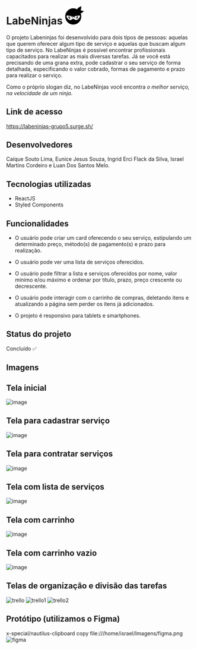 # LabeNinjas <img src="./src/imagens/logo-ninja.png" width="50">

O projeto Labeninjas foi desenvolvido para dois tipos de pessoas: aquelas que querem oferecer algum tipo de serviço e aquelas que buscam algum tipo de serviço. No LabeNinjas é possível encontrar profissionais capacitados para realizar as mais diversas tarefas. Já se você está precisando de uma grana extra, pode cadastrar o seu serviço de forma detalhada, especificando o valor cobrado, formas de pagamento e prazo para realizar o serviço.

Como o próprio slogan diz, no LabeNinjas você encontra _o melhor serviço, na velocidade de um ninja_.

## Link de acesso

https://labeninjas-grupo5.surge.sh/

## Desenvolvedores

Caíque Souto Lima, Eunice Jesus Souza, Ingrid Erci Flack da Silva, Israel Martins Cordeiro e Luan Dos Santos Melo.

## Tecnologias utilizadas

- ReactJS
- Styled Components

## Funcionalidades

- O usuário pode criar um card oferecendo o seu serviço, estipulando um determinado preço, método(s) de pagamento(s) e prazo para realização.

- O usuário pode ver uma lista de serviços oferecidos.

- O usuário pode filtrar a lista e serviços oferecidos por nome, valor mínimo e/ou máximo e ordenar por título, prazo, preço crescente ou decrescente.

- O usuário pode interagir com o carrinho de compras, deletando ítens e atualizando a página sem perder os ítens já adicionados.

- O projeto é responsivo para tablets e smartphones.

## Status do projeto

Concluído ✅

## Imagens


## Tela inicial 

![image](https://user-images.githubusercontent.com/8032317/128553046-d449f8e0-4ea2-4c4f-8a22-a5e73cecea9d.png)

## Tela para cadastrar serviço

![image](https://user-images.githubusercontent.com/8032317/128553114-cb199623-4f50-49c8-8046-81cfd58bfa34.png)

## Tela para contratar serviços

![image](https://user-images.githubusercontent.com/8032317/128553200-44a89e7f-e44e-499e-b646-f0e3cee62b61.png)

## Tela com lista de serviços

![image](https://user-images.githubusercontent.com/8032317/128553253-ae158de3-e568-4cdd-a47c-66f532db52b8.png)

## Tela com carrinho

![image](https://user-images.githubusercontent.com/8032317/128553299-6d4943df-ed83-440d-8a52-f519a731d5d9.png)

## Tela com carrinho vazio

![image](https://user-images.githubusercontent.com/8032317/128553365-0e0a841d-741e-49c8-b46e-52640d1806e9.png)

## Telas de organização e divisão das tarefas

![trello](https://user-images.githubusercontent.com/8032317/128554010-b71058a0-73f7-43ec-b7ea-07baf55c346d.png)
![trello1](https://user-images.githubusercontent.com/8032317/128554015-33563647-7d62-4221-bd27-17212b14d213.png)
![trello2](https://user-images.githubusercontent.com/8032317/128554018-a83f22d4-76e0-416f-8afd-afad93dfd396.png)


## Protótipo (utilizamos o Figma)

x-special/nautilus-clipboard
copy
file:///home/israel/Imagens/figma.png
![figma](https://user-images.githubusercontent.com/85313042/128554767-c4943426-d4c5-4406-b655-19b4a6e38d13.png)


